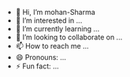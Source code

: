 - 👋 Hi, I’m mohan-Sharma
- 👀 I’m interested in ...
- 🌱 I’m currently learning ...
- 💞️ I’m looking to collaborate on ...
- 📫 How to reach me ...
- 😄 Pronouns: ...
- ⚡ Fun fact: ...

<!---
moHaN-ShaArmA/moHaN-ShaArmA is a ✨ special ✨ repository because its `README.md` (this file) appears on your GitHub profile.
You can click the Preview link to take a look at your changes.
--->
